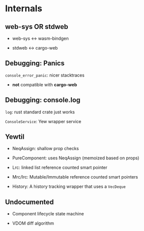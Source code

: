 # Internals

## web-sys OR stdweb

- web-sys <-> wasm-bindgen

- stdweb <-> cargo-web

## Debugging: Panics

`console_error_panic`: nicer stacktraces

- **not** compatible with **cargo-web**

## Debugging: console.log

`log`: rust standard crate just works

`ConsoleService`: Yew wrapper service

## Yewtil

- NeqAssign: shallow prop checks

- PureComponent: uses NeqAssign (memoized based on props)

- Lrc: linked list reference counted smart pointer

- Mrc/Irc: Mutable/Immutable reference counted smart pointers

- History: A history tracking wrapper that uses a `VecDeque`

## Undocumented

- Component lifecycle state machine

- VDOM diff algorithm
